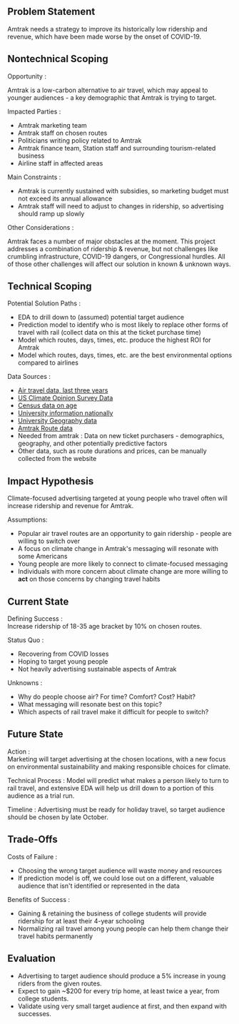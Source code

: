 ## Problem Statement
Amtrak needs a strategy to improve its historically low ridership and revenue, which have been made worse by the onset of COVID-19.


## Nontechnical Scoping

Opportunity :  
   
Amtrak is a low-carbon alternative to air travel, which may appeal to younger audiences - a key demographic that Amtrak is trying to target.   

Impacted Parties :   
* Amtrak marketing team 
* Amtrak staff on chosen routes 
* Politicians writing policy related to Amtrak
* Amtrak finance team, Station staff and surrounding tourism-related business
* Airline staff in affected areas  

Main Constraints :   
* Amtrak is currently sustained with subsidies, so marketing budget must not exceed its annual allowance
* Amtrak staff will need to adjust to changes in ridership, so advertising should ramp up slowly

Other Considerations :  
  
Amtrak faces a number of major obstacles at the moment. This project addresses a combination of ridership & revenue, but not challenges like crumbling infrastructure, COVID-19 dangers, or Congressional hurdles. All of those other challenges will affect our solution in known & unknown ways. 

## Technical Scoping

Potential Solution Paths :  
* EDA to drill down to (assumed) potential target audience
* Prediction model to identify who is most likely to replace other forms of travel with rail (collect data on this at the ticket purchase time)
* Model which routes, days, times, etc. produce the highest ROI for Amtrak 
* Model which routes, days, times, etc. are the best environmental options compared to airlines

Data Sources :  
* [Air travel data, last three years](https://www.transtats.bts.gov/DL_SelectFields.asp?gnoyr_VQ=FHK&QO_fu146_anzr=b4vtv0%20n0q%20Qr56v0n6v10%20f748rB)
* [US Climate Opinion Survey Data](https://climatecommunication.yale.edu/visualizations-data/ycom-us/ )
* [Census data on age](https://data.census.gov/cedsci/table?q=United%20States&t=Age%20and%20Sex&g=0100000US%243100000&tid=ACSST1Y2019.S0101&hidePreview=true)
* [University information nationally](https://educationdata.urban.org/data-explorer/colleges/)
* [University Geography data](https://nces.ed.gov/programs/edge/Geographic/SchoolLocations#)
* [Amtrak Route data](https://data-usdot.opendata.arcgis.com/datasets/amtrak-routes/explore?location=33.813562%2C-96.584950%2C4.00&showTable=true)
* Needed from amtrak : Data on new ticket purchasers - demographics, geography, and other potentially predictive factors
* Other data, such as route durations and prices, can be manually collected from the website

## Impact Hypothesis  
  
Climate-focused advertising targeted at young people who travel often will increase ridership and revenue for Amtrak. 

Assumptions:  
* Popular air travel routes are an opportunity to gain ridership - people are willing to switch over
* A focus on climate change in Amtrak's messaging will resonate with some Americans
* Young people are more likely to connect to climate-focused messaging
* Individuals with more concern about climate change are more willing to **act** on those concerns by changing travel habits

## Current State
  
Defining Success :  
Increase ridership of 18-35 age bracket by 10% on chosen routes.   

Status Quo :   
* Recovering from COVID losses
* Hoping to target young people
* Not heavily advertising sustainable aspects of Amtrak  
  
Unknowns :  
* Why do people choose air? For time? Comfort? Cost? Habit?
* What messaging will resonate best on this topic?
* Which aspects of rail travel make it difficult for people to switch?

## Future State

Action :  
Marketing will target advertising at the chosen locations, with a new focus on environmental sustainability and making responsible choices for climate. 

Technical Process : 
Model will predict what makes a person likely to turn to rail travel, and extensive EDA will help us drill down to a portion of this audience as a trial run. 

Timeline :
Advertising must be ready for holiday travel, so target audience should be chosen by late October. 

## Trade-Offs  
  
Costs of Failure : 
* Choosing the wrong target audience will waste money and resources
* If prediction model is off, we could lose out on a different, valuable audience that isn't identified or represented in the data
  
Benefits of Success : 
* Gaining & retaining the business of college students will provide ridership for at least their 4-year schooling
* Normalizing rail travel among young people can help them change their travel habits permanently

## Evaluation
* Advertising to target audience should produce a 5% increase in young riders from the given routes.
* Expect to gain ~$200 for every trip home, at least twice a year, from college students. 
* Validate using very small target audience at first, and then expand with successes. 
